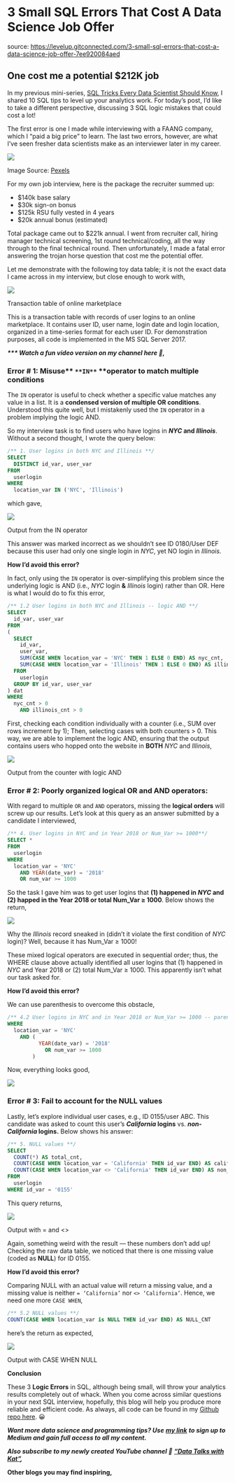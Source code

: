 # 3 Small SQL Errors That Cost A Data Science Job Offer
source: https://levelup.gitconnected.com/3-small-sql-errors-that-cost-a-data-science-job-offer-7ee920084aed

## One cost me a potential $212K job

In my previous mini-series, [SQL Tricks Every Data Scientist Should Know](https://towardsdatascience.com/6-sql-tricks-every-data-scientist-should-know-f84be499aea5), I shared 10 SQL tips to level up your analytics work. For today’s post, I’d like to take a different perspective, discussing 3 SQL logic mistakes that could cost a lot!

The first error is one I made while interviewing with a FAANG company, which I “paid a big price” to learn. The last two errors, however, are what I’ve seen fresher data scientists make as an interviewer later in my career.

![](https://miro.medium.com/max/1400/1*Imo-K9m8zy2et9VjFMnsgg.jpeg)

Image Source: [Pexels](https://www.pexels.com/photo/design-desk-display-eyewear-313690/)

For my own job interview, here is the package the recruiter summed up:

-   $140k base salary
-   $30k sign-on bonus
-   $125k RSU fully vested in 4 years
-   $20k annual bonus (estimated)

Total package came out to $221k annual. I went from recruiter call, hiring manager technical screening, 1st round technical/coding, all the way through to the final technical round. Then unfortunately, I made a fatal error answering the trojan horse question that cost me the potential offer.

Let me demonstrate with the following toy data table; it is not the exact data I came across in my interview, but close enough to work with,

![](https://miro.medium.com/max/1306/1*naLqm7HhDTFGqpWmlkBjMg.png)

Transaction table of online marketplace

This is a transaction table with records of user logins to an online marketplace. It contains user ID, user name, login date and login location, organized in a time-series format for each user ID. For demonstration purposes, all code is implemented in the MS SQL Server 2017.

**_\*\*\* Watch a fun video version on my channel here 🎥,_**

### Error # 1: Misuse** `**IN**` **operator to match multiple conditions

The `IN` operator is useful to check whether a specific value matches any value in a list. It is a **condensed version of multiple OR conditions**. Understood this quite well, but I mistakenly used the `IN` operator in a problem implying the logic AND.

So my interview task is to find users who have logins in **_NYC_ and _Illinois_**. Without a second thought, I wrote the query below:
```sql
/** 1. User logins in both NYC and Illinois **/
SELECT 
  DISTINCT id_var, user_var  
FROM 
  userlogin 
WHERE 
  location_var IN ('NYC', 'Illinois')
```
which gave,

![](https://miro.medium.com/max/682/1*V1ABy188f_AyNm3R7cQBww.png)

Output from the IN operator

This answer was marked incorrect as we shouldn’t see ID 0180/User DEF because this user had only one single login in _NYC_, yet NO login in _Illinois._

**How I’d avoid this error?**

In fact, only using the `IN` operator is over-simplifying this problem since the underlying logic is AND (i.e., _NYC_ login **&** _Illinois_ login) rather than OR. Here is what I would do to fix this error,

```sql
/** 1.2 User logins in both NYC and Illinois -- logic AND **/
SELECT 
  id_var, user_var
FROM 
(
  SELECT 
    id_var, 
    user_var, 
    SUM(CASE WHEN location_var = 'NYC' THEN 1 ELSE 0 END) AS nyc_cnt, 
    SUM(CASE WHEN location_var = 'Illinois' THEN 1 ELSE 0 END) AS illinois_cnt
  FROM 
    userlogin 
  GROUP BY id_var, user_var
) dat 
WHERE 
  nyc_cnt > 0 
    AND illinois_cnt > 0
```

First, checking each condition individually with a counter (i.e., SUM over rows increment by 1); Then, selecting cases with both counters > 0. This way, we are able to implement the logic AND, ensuring that the output contains users who hopped onto the website in **BOTH** _NYC_ and _Illinois_,

![](https://miro.medium.com/max/660/1*FmNoehkR5RwYLxu06rzpHg.png)

Output from the counter with logic AND

### Error # 2: Poorly organized logical OR and AND operators:

With regard to multiple `OR` and `AND` operators, missing the **logical orders** will screw up our results. Let’s look at this query as an answer submitted by a candidate I interviewed,

```sql
/** 4. User logins in NYC and in Year 2018 or Num_Var >= 1000**/
SELECT *
FROM 
  userlogin 
WHERE 
  location_var = 'NYC'
    AND YEAR(date_var) = '2018' 
    OR num_var >= 1000
```

So the task I gave him was to get user logins that **(1) happened in _NYC_ and (2) happed in the Year 2018 or total Num\_Var ≥ 1000**. Below shows the return,

![](https://miro.medium.com/max/1184/1*PeVfV1RL2i4BQWnAnGaXKw.png)

Why the _Illinois_ record sneaked in (didn’t it violate the first condition of _NYC_ login)? Well, because it has Num\_Var ≥ 1000!

These mixed logical operators are executed in sequential order; thus, the WHERE clause above actually identified all user logins that (1) happened in _NYC_ and Year 2018 or (2) total Num\_Var ≥ 1000. This apparently isn’t what our task asked for.

**How I’d avoid this error?**

We can use parenthesis to overcome this obstacle,

```sql
/** 4.2 User logins in NYC and in Year 2018 or Num_Var >= 1000 -- parenthesis **/
WHERE 
  location_var = 'NYC'
    AND (
          YEAR(date_var) = '2018' 
            OR num_var >= 1000
        )
```

Now, everything looks good,

![](https://miro.medium.com/max/1188/1*NpiXGFsmv_YUZ7FmQm-nqQ.png)

### Error # 3: Fail to account for the NULL values

Lastly, let’s explore individual user cases, e.g., ID 0155/user ABC. This candidate was asked to count this user’s **_California_ logins** vs. **_non-California_ logins.** Below shows his answer:

```sql
/** 5. NULL values **/
SELECT 
  COUNT(*) AS total_cnt, 
  COUNT(CASE WHEN location_var = 'California' THEN id_var END) AS california_CNT, 
  COUNT(CASE WHEN location_var <> 'California' THEN id_var END) AS non_california_CNT
FROM 
  userlogin
WHERE id_var = '0155'
```

This query returns,

![](https://miro.medium.com/max/852/1*musiNn337TD_PVBBuol7NA.png)

Output with = and <>

Again, something weird with the result — these numbers don’t add up! Checking the raw data table, we noticed that there is one missing value (coded as **NULL**) for ID 0155.

**How I’d avoid this error?**

Comparing NULL with an actual value will return a missing value, and a missing value is neither `= ‘California’` nor `<> ‘California’`. Hence, we need one more `CASE WHEN`,

```sql
/** 5.2 NULL values **/
COUNT(CASE WHEN location_var is NULL THEN id_var END) AS NULL_CNT
```

here’s the return as expected,

![](https://miro.medium.com/max/1134/1*Wf72egLXCkFSDMELzIDI1A.png)

Output with CASE WHEN NULL

**Conclusion**

These 3 **Logic Errors** in SQL, although being small, will throw your analytics results completely out of whack. When you come across similar questions in your next SQL interview, hopefully, this blog will help you produce more reliable and efficient code. As always, all code can be found in my [Github repo here](https://github.com/YiLi225/SQL_Python_R/blob/master/SQL_errors.sql). 😀

**_Want more data science and programming tips? Use_** [**_my link_**](https://yilistats.medium.com/membership) **_to sign up to Medium and gain full access to all my content._**

**_Also subscribe to my newly created YouTube channel 🎥_** [**_“Data Talks with Kat”_**](https://www.youtube.com/channel/UCbGx9Om38Ywlqi0x8RljNdw)**_,_**

**Other blogs you may find inspiring,**
